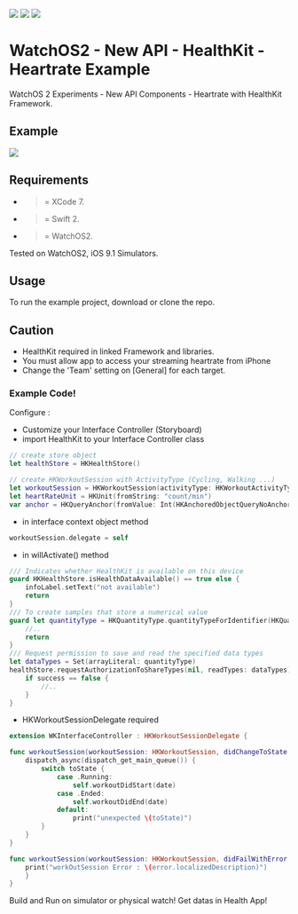 ![](https://img.shields.io/badge/build-pass-brightgreen.svg?style=flat-square)
![](https://img.shields.io/badge/platform-WatchOS2-ff69b4.svg?style=flat-square)
![](https://img.shields.io/badge/Require-XCode7-lightgrey.svg?style=flat-square)


# WatchOS2 - New API - HealthKit - Heartrate Example
WatchOS 2 Experiments - New API Components - Heartrate with HealthKit Framework.

## Example

![](https://raw.githubusercontent.com/Sweefties/WatchOS2-NewAPI-HealthKit-HeartrateExample/master/source/Apple_Watch_template-HealthKit-HeartRate.jpg)


## Requirements

- >= XCode 7.
- >= Swift 2.
- >= WatchOS2.

Tested on WatchOS2, iOS 9.1 Simulators.


## Usage

To run the example project, download or clone the repo.


## Caution

- HealthKit required in linked Framework and libraries.
- You must allow app to access your streaming heartrate from iPhone
- Change the 'Team' setting on [General] for each target.

### Example Code!


Configure :

- Customize your Interface Controller (Storyboard)
- import HealthKit to your Interface Controller class

```swift
// create store object
let healthStore = HKHealthStore()

// create HKWorkoutSession with ActivityType (Cycling, Walking ...)
let workoutSession = HKWorkoutSession(activityType: HKWorkoutActivityType.CrossTraining, locationType: HKWorkoutSessionLocationType.Indoor)
let heartRateUnit = HKUnit(fromString: "count/min")
var anchor = HKQueryAnchor(fromValue: Int(HKAnchoredObjectQueryNoAnchor))

```

- in interface context object method

```swift
workoutSession.delegate = self
```

- in willActivate() method

```swift
/// Indicates whether HealthKit is available on this device
guard HKHealthStore.isHealthDataAvailable() == true else {
    infoLabel.setText("not available")
    return
}
/// To create samples that store a numerical value
guard let quantityType = HKQuantityType.quantityTypeForIdentifier(HKQuantityTypeIdentifierHeartRate) else {
    //..
    return
}
/// Request permission to save and read the specified data types
let dataTypes = Set(arrayLiteral: quantityType)
healthStore.requestAuthorizationToShareTypes(nil, readTypes: dataTypes) { (success, error) -> Void in
    if success == false {
        //..
    }
}
```

- HKWorkoutSessionDelegate required
```swift
extension WKInterfaceController : HKWorkoutSessionDelegate {

func workoutSession(workoutSession: HKWorkoutSession, didChangeToState toState: HKWorkoutSessionState, fromState: HKWorkoutSessionState, date: NSDate) {
    dispatch_async(dispatch_get_main_queue()) {
        switch toState {
            case .Running:
                self.workoutDidStart(date)
            case .Ended:
                self.workoutDidEnd(date)
            default:
                print("unexpected \(toState)")
        }
    }
}

func workoutSession(workoutSession: HKWorkoutSession, didFailWithError error: NSError) {
    print("workOutSession Error : \(error.localizedDescription)")
    }
}
```

Build and Run on simulator or physical watch!
Get datas in Health App!
